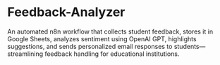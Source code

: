 # Feedback-Analyzer
An automated n8n workflow that collects student feedback, stores it in Google Sheets, analyzes sentiment using OpenAI GPT, highlights suggestions, and sends personalized email responses to students—streamlining feedback handling for educational institutions.
